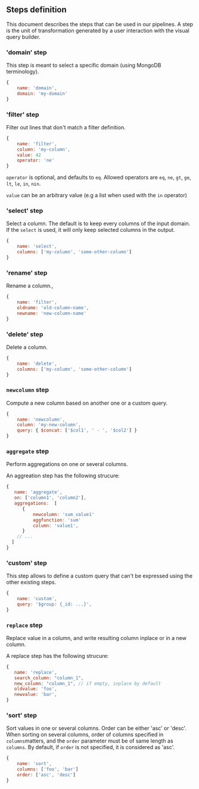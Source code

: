 ## Steps definition

This document describes the steps that can be used in our pipelines. A step is
the unit of transformation generated by a user interaction with the visual query
builder.

### 'domain' step

This step is meant to select a specific domain (using MongoDB terminology).

```javascript
{
    name: 'domain',
    domain: 'my-domain'
}
```

### 'filter' step

Filter out lines that don't match a filter definition.

```javascript
{
    name: 'filter',
    column: 'my-column',
    value: 42
    operator: 'ne'
}
```

`operator` is optional, and defaults to `eq`. Allowed operators are `eq`, `ne`,
`gt`, `ge`, `lt`, `le`, `in`, `nin`.

`value` can be an arbitrary value (e.g a list when used with the `in` operator)

### 'select' step

Select a column. The default is to keep every columns of the input domain. If
the `select` is used, it will only keep selected columns in the output.

```javascript
{
    name: 'select',
    columns: ['my-column', 'some-other-column']
}
```

### 'rename' step

Rename a column.,

```javascript
{
    name: 'filter',
    oldname: 'old-column-name',
    newname: 'new-column-name'
}
```

### 'delete' step

Delete a column.

```javascript
{
    name: 'delete',
    columns: ['my-column', 'some-other-column']
}
```

### `newcolumn` step

Compute a new column based on another one or a custom query.

```javascript
{
    name: 'newcolumn',
    column: 'my-new-column',
    query: { $concat: ['$col1', ' - ', '$col2'] }
}
```

### `aggregate` step

Perform aggregations on one or several columns.

An aggreation step has the following strucure:

```javascript
{
   name: 'aggregate',
   on: ['column1', 'column2'],
   aggregations:  [
      {
          newcolumn: 'sum_value1'
          aggfunction: 'sum'
          column: 'value1',
      }
    // ...
  ]
}
```

### 'custom' step

This step allows to define a custom query that can't be expressed using the
other existing steps.

```javascript
{
    name: 'custom',
    query: '$group: {_id: ...}',
}
```

### `replace` step

Replace value in a column, and write resulting column inplace or in a new column.

A replace step has the following strucure:

```javascript
{
   name: 'replace',
   search_column: "column_1",
   new_column: "column_1", // if empty, inplace by default
   oldvalue: 'foo',
   newvalue: 'bar',
}
```

### 'sort' step

Sort values in one or several columns. Order can be either 'asc' or 'desc'.
When sorting on several columns, order of columns specified in `columns`matters,
and the `order` parameter must be of same length as `columns`. By default, if
`order` is not specified, it is considered as 'asc'.

```javascript
{
    name: 'sort',
    columns: ['foo', 'bar']
    order: ['asc', 'desc']
}
```
